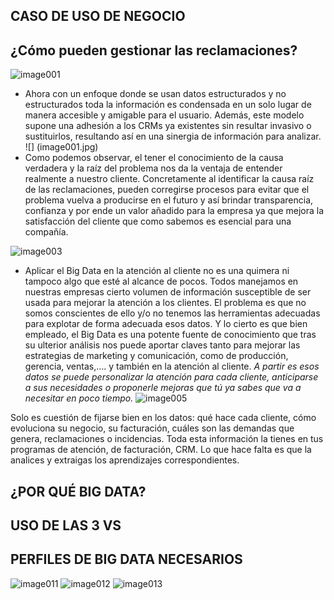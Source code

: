 CASO DE USO DE NEGOCIO 
----------------------
¿Cómo pueden gestionar las reclamaciones?
-----------------------------------------
![image001](https://user-images.githubusercontent.com/13352022/60151064-ef7cb600-97a0-11e9-8020-5880ad29f107.jpg)

- Ahora con un enfoque donde se usan datos estructurados y no estructurados toda la información es condensada en un solo lugar de manera accesible y amigable para el usuario. Además, este modelo supone una adhesión a los CRMs ya existentes sin resultar invasivo o sustituirlos, resultando así en una sinergia de información para analizar.
![] (image001.jpg)
- Como podemos observar, el tener el conocimiento de la causa verdadera y la raíz del problema nos da la ventaja de entender realmente a nuestro cliente. Concretamente al identificar la causa raíz de las reclamaciones, pueden corregirse procesos para evitar que el problema vuelva a producirse en el futuro y así brindar transparencia, confianza y por ende un valor añadido para la empresa ya que mejora la satisfacción del cliente que como sabemos es esencial para una compañía.

![image003](https://user-images.githubusercontent.com/13352022/60151113-294dbc80-97a1-11e9-8bd4-9943f37d6c07.png)
 
- Aplicar el Big Data en la atención al cliente no es una quimera ni tampoco algo que esté al alcance de pocos. Todos manejamos en nuestras empresas cierto volumen de información susceptible de ser usada para mejorar la atención a los clientes. El problema es que no somos conscientes de ello y/o no tenemos las herramientas adecuadas para explotar de forma adecuada esos datos.
Y lo cierto es que bien empleado, el Big Data es una potente fuente de conocimiento que tras su ulterior análisis nos puede aportar claves tanto para mejorar las estrategias de marketing y comunicación, como de producción, gerencia, ventas,…. y también en la atención al cliente.
*A partir es esos datos se puede personalizar la atención para cada cliente, anticiparse a sus necesidades o proponerle mejoras que tú ya sabes que va a necesitar en poco tiempo.*
![image005](https://user-images.githubusercontent.com/13352022/60151114-294dbc80-97a1-11e9-9b90-8c1e475ec0f8.jpg)

Solo es cuestión de fijarse bien en los datos: qué hace cada cliente, cómo evoluciona su negocio, su facturación, cuáles son las demandas que genera, reclamaciones o incidencias. Toda esta información la tienes en tus programas de atención, de facturación, CRM. Lo que hace falta es que la analices y extraigas los aprendizajes correspondientes.

¿POR QUÉ BIG DATA?
---
USO DE LAS 3 VS
--
PERFILES DE BIG DATA NECESARIOS
--
   
![image011](https://user-images.githubusercontent.com/13352022/60151116-294dbc80-97a1-11e9-81a9-e7b419761312.jpg)
![image012](https://user-images.githubusercontent.com/13352022/60151117-294dbc80-97a1-11e9-8f86-f978b1c0027d.jpg)
![image013](https://user-images.githubusercontent.com/13352022/60151118-29e65300-97a1-11e9-883f-8682f4207349.jpg)

